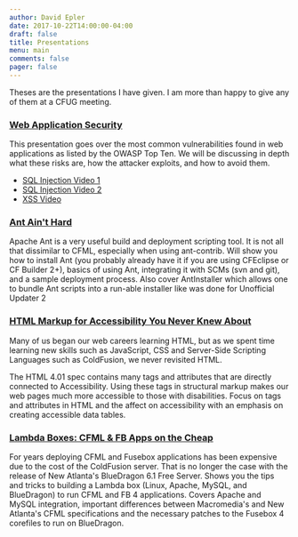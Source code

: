 ```yaml
---
author: David Epler
date: 2017-10-22T14:00:00-04:00
draft: false
title: Presentations
menu: main
comments: false
pager: false
---
```


Theses are the presentations I have given. I am more than happy to give any of them at a CFUG meeting.

### [Web Application Security](/presentations/WebHackingTools-cfobjective.pdf)
This presentation goes over the most common vulnerabilities found in web applications as listed by the OWASP Top Ten. We will be discussing in depth what these risks are, how the attacker exploits, and how to avoid them.

* [SQL Injection Video 1](/videos/SQL-Injection1a.mov)
* [SQL Injection Video 2](/videos/SQL-Injection2a.mov)
* [XSS Video](/videos/XSS-1a.mov)


### [Ant Ain\'t Hard](/presentations/Ant_Aint_Hard.pdf)
Apache Ant is a very useful build and deployment scripting tool. It is not all that dissimilar to CFML, especially when using ant-contrib. Will show you how to install Ant (you probably already have it if you are using CFEclipse or CF Builder 2+), basics of using Ant, integrating it with SCMs (svn and git), and a sample deployment process. Also cover AntInstaller which allows one to bundle Ant scripts into a run-able installer like was done for Unofficial Updater 2


### [HTML Markup for Accessibility You Never Knew About](/presentations/html-markup.pdf)
Many of us began our web careers learning HTML, but as we spent time learning new skills such as JavaScript, CSS and Server-Side Scripting Languages such as ColdFusion, we never revisited HTML.

The HTML 4.01 spec contains many tags and attributes that are directly connected to Accessibility. Using these tags in structural markup makes our web pages much more accessible to those with disabilities. Focus on tags and attributes in HTML and the affect on accessibility with an emphasis on creating accessible data tables.


### [Lambda Boxes: CFML & FB Apps on the Cheap](/presentations/lambda.pdf)
For years deploying CFML and Fusebox applications has been expensive due to the cost of the ColdFusion server. That is no longer the case with the release of New Atlanta's BlueDragon 6.1 Free Server. Shows you the tips and tricks to building a Lambda box (Linux, Apache, MySQL, and BlueDragon) to run CFML and FB 4 applications. Covers Apache and MySQL integration, important differences between Macromedia's and New Atlanta's CFML specifications and the necessary patches to the Fusebox 4 corefiles to run on BlueDragon.
